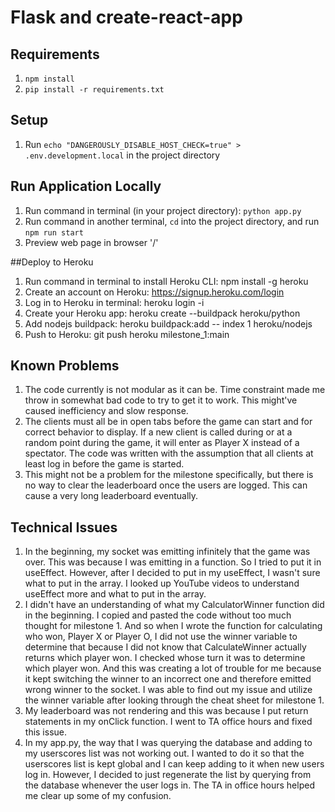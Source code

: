 # Flask and create-react-app

## Requirements
1. `npm install`
2. `pip install -r requirements.txt`

## Setup
1. Run `echo "DANGEROUSLY_DISABLE_HOST_CHECK=true" > .env.development.local` in the project directory

## Run Application Locally
1. Run command in terminal (in your project directory): `python app.py`
2. Run command in another terminal, `cd` into the project directory, and run `npm run start`
3. Preview web page in browser '/'

##Deploy to Heroku
1. Run command in terminal to install Heroku CLI: npm install -g heroku
2. Create an account on Heroku: https://signup.heroku.com/login
3. Log in to Heroku in terminal: heroku login -i
4. Create your Heroku app: heroku create --buildpack heroku/python
5. Add nodejs buildpack: heroku buildpack:add -- index 1 heroku/nodejs
6. Push to Heroku: git push heroku milestone_1:main

## Known Problems
1. The code currently is not modular as it can be. Time constraint made me throw in somewhat bad code to try to get it to work. This might've caused inefficiency and slow response.
2. The clients must all be in open tabs before the game can start and for correct behavior to display. If a new client is called during or at a random point during the game, it will enter as Player X instead of a spectator. The code was written with the assumption that all clients at least log in before the game is started.
3. This might not be a problem for the milestone specifically, but there is no way to clear the leaderboard once the users are logged. This can cause a very long leaderboard eventually.

## Technical Issues
1. In the beginning, my socket was emitting infinitely that the game was over. This was because I was emitting in a function. So I tried to put it in useEffect. However, after I decided to put in my useEffect, I wasn't sure what to put in the array. I looked up YouTube videos to understand useEffect more and what to put in the array.
2. I didn't have an understanding of what my CalculatorWinner function did in the beginning. I copied and pasted the code without too much thought for milestone 1. And so when I wrote the function for calculating who won, Player X or Player O, I did not use the winner variable to determine that because I did not know that CalculateWinner actually returns which player won. I checked whose turn it was to determine which player won. And this was creating a lot of trouble for me because it kept switching the winner to an incorrect one and therefore emitted wrong winner to the socket. I was able to find out my issue and utilize the winner variable after looking through the cheat sheet for milestone 1.
3. My leaderboard was not rendering and this was because I put return statements in my onClick function. I went to TA office hours and fixed this issue.
4. In my app.py, the way that I was querying the database and adding to my userscores list was not working out. I wanted to do it so that the userscores list is kept global and I can keep adding to it when new users log in. However, I decided to just regenerate the list by querying from the database whenever the user logs in. The TA in office hours helped me clear up some of my confusion.
